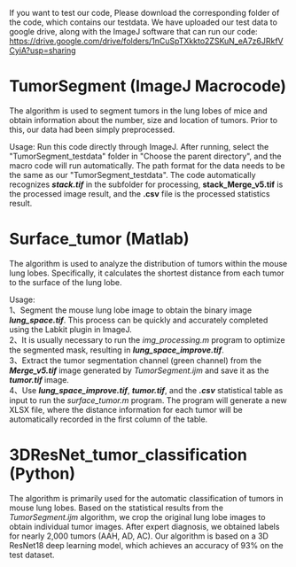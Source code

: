 If you want to test our code, Please download the corresponding folder of the code, which contains our testdata. We have uploaded our test data to google drive, along with the ImageJ software that can run our code: https://drive.google.com/drive/folders/1nCuSpTXkkto2ZSKuN_eA7z6JRkfVCyiA?usp=sharing

# TumorSegment   (ImageJ Macrocode)

The algorithm is used to segment tumors in the lung lobes of mice and obtain information about the number, size and location of tumors. Prior to this, our data had been simply preprocessed.

Usage: Run this code directly through ImageJ. After running, select the "TumorSegment_testdata" folder in "Choose the parent directory", and the macro code will run automatically. The path format for the data needs to be the same as our "TumorSegment_testdata". The code automatically recognizes ***stack.tif*** in the subfolder for processing, **stack_Merge_v5.tif** is the processed image result, and the **.csv** file is the processed statistics result.

# Surface_tumor   (Matlab)

The algorithm is used to analyze the distribution of tumors within the mouse lung lobes. Specifically, it calculates the shortest distance from each tumor to the surface of the lung lobe.


Usage:  
1、Segment the mouse lung lobe image to obtain the binary image ***lung_space.tif***. This process can be quickly and accurately completed using the Labkit plugin in ImageJ.  
2、It is usually necessary to run the *img_processing.m* program to optimize the segmented mask, resulting in ***lung_space_improve.tif***.  
3、Extract the tumor segmentation channel (green channel) from the ***Merge_v5.tif*** image generated by *TumorSegment.ijm* and save it as the ***tumor.tif*** image.  
4、Use ***lung_space_improve.tif***, ***tumor.tif***, and the ***.csv*** statistical table as input to run the *surface_tumor.m* program. The program will generate a new XLSX file, where the distance information for each tumor will be automatically recorded in the first column of the table.

# 3DResNet_tumor_classification   (Python)
The algorithm is primarily used for the automatic classification of tumors in mouse lung lobes. Based on the statistical results from the *TumorSegment.ijm* algorithm, we crop the original lung lobe images to obtain individual tumor images. After expert diagnosis, we obtained labels for nearly 2,000 tumors (AAH, AD, AC). Our algorithm is based on a 3D ResNet18 deep learning model, which achieves an accuracy of 93% on the test dataset.


